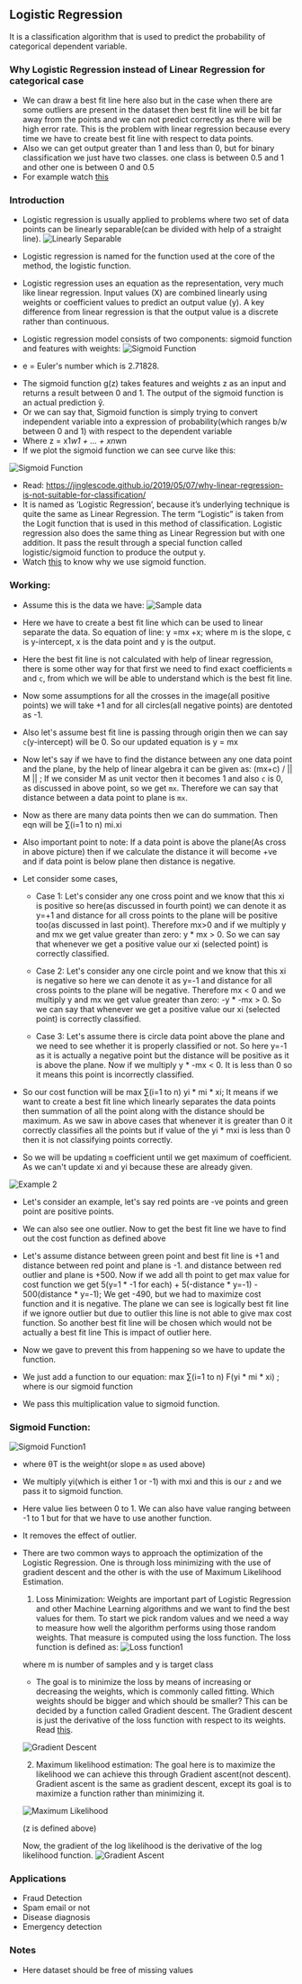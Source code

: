 ## Logistic Regression
It is a classification algorithm that is used to predict the probability of categorical dependent variable.


### Why Logistic Regression instead of Linear Regression for categorical case
* We can draw a best fit line here also but in the case when there are some outliers are present in the dataset then best fit line will be bit far away from the points and we can not predict correctly as there will be high error rate. This is the problem with linear regression because every time we have to create best fit line with respect to data points.
* Also we can get output greater than 1 and less than 0, but for binary classification we just have two classes. one class is between 0.5 and 1 and other one is between 0 and 0.5
* For example watch [this](https://www.youtube.com/watch?v=L_xBe7MbPwk&t=3m47s)



### Introduction
* Logistic regression is usually applied to problems where two set of data points can be linearly separable(can be divided with help of a straight line).
![Linearly Separable](images/linearlySep.jpg)

* Logistic regression is named for the function used at the core of the method, the logistic function.
* Logistic regression uses an equation as the representation, very much like linear regression. Input values (X) are combined linearly using weights or coefficient values to predict an output value (y). A key difference from linear regression is that the output value is a discrete rather than continuous.
* Logistic regression model consists of two components: sigmoid function and features with weights:
![Sigmoid Function](images/sigmoid.png)
 - e = Euler's number which is 2.71828.

* The sigmoid function g(z) takes features and weights z as an input and returns a result between 0 and 1. The output of the sigmoid function is an actual prediction ŷ.
* Or we can say that, Sigmoid function is simply trying to convert independent variable into a expression of probability(which ranges b/w between 0 and 1) with respect to the dependent variable
* Where z = x1*w1 + ... + xn*wn
* If we plot the sigmoid function we can see curve like this:

![Sigmoid Function](images/sig_curve.png)

* Read: https://jinglescode.github.io/2019/05/07/why-linear-regression-is-not-suitable-for-classification/
* It is named as ‘Logistic Regression’, because it’s underlying technique is quite the same as Linear Regression. The term “Logistic” is taken from the Logit function that is used in this method of classification. Logistic regression also does the same thing as Linear Regression but with one addition. It pass the result through a special function called logistic/sigmoid function to produce the output y.
* Watch [this](https://www.youtube.com/watch?v=uFfsSgQgerw) to know why we use sigmoid function.


### Working:
* Assume this is the data we have:
![Sample data](images/linSep2.jpeg)

* Here we have to create a best fit line which can be used to linear separate the data. So equation of line: y =mx +x; where m is the slope, c is y-intercept, x is the data point and y is the output.
* Here the best fit line is not calculated with help of linear regression, there is some other way for that first we need to find exact coefficients `m` and `c`, from which we will be able to understand which is the best fit line.
* Now some assumptions for all the crosses in the image(all positive points) we will take +1 and for all circles(all negative points) are dentoted as -1.
* Also let's assume best fit line is passing through origin then we can say `c`(y-intercept) will be 0. So our updated equation is y = mx
* Now let's say if we have to find the distance between any one data point and the plane, by the help of linear algebra it can be given as: (mx+c) / || M || ; If we consider M as unit vector then it becomes 1 and also `c` is 0, as discussed in above point, so we get `mx`. Therefore we can say that distance between a data point to plane is `mx`.
* Now as there are many data points then we can do summation. Then eqn will be ∑(i=1 to n) mi.xi
* Also important point to note: If a data point is above the plane(As cross in above picture) then if we calculate the distance it will become +ve and if data point is below plane then distance is negative. 

* Let consider some cases,
	- Case 1: Let's consider any one cross point and we know that this xi is positive so here(as discussed in fourth point) we can denote it as y=+1 and distance for all cross points to the plane will be positive too(as discussed in last point). Therefore mx>0 and if we multiply y and mx we get value greater than zero: y * mx > 0. So we can say that whenever we get a positive value our xi (selected point) is correctly classified.


	- Case 2: Let's consider any one circle point and we know that this xi is negative so here we can denote it as y=-1 and distance for all cross points to the plane will be negative. Therefore mx < 0 and we multiply y and mx we get value greater than zero: -y * -mx > 0. So we can say that whenever we get a positive value our xi (selected point) is correctly classified.


	- Case 3: Let's assume there is circle data point above the plane and we need to see whether it is properly classified or not. So here y=-1 as it is actually a negative point but the distance will be positive as it is above the plane. Now if we multiply y * -mx < 0. It is less than 0 so it means this point is incorrectly classified.


* So our cost function will be max ∑(i=1 to n) yi * mi * xi; It means if we want to create a best fit line which linearly separates the data points then summation of all the point along with the distance should be maximum. As we saw in above cases that whenever it is greater than 0 it correctly classifies all the points but if value of the yi * mxi is less than 0 then it is not classifying points correctly.

* So we will be updating `m` coefficient until we get maximum of coefficient. As we can't update xi and yi because these are already given.

![Example 2](images/eg2.png)

* Let's consider an example, let's say red points are -ve points and green point are positive points.
* We can also see one outlier. Now to get the best fit line we have to find out the cost function as defined above
* Let's assume distance between green point and best fit line is +1 and distance between red point and plane is -1. and distance between red outlier and plane is +500. Now if we add all th point  to get max value for cost function we get 5(y=1 * -1 for each) + 5(-distance * y=-1) - 500(distance * y=-1); We get -490, but we had to maximize cost function and it is negative. The plane we can see is logically best fit line if we ignore outlier but due to outlier this line is not able to give max cost function. So another best fit line will be chosen which would not be actually a best fit line This is impact of outlier here.


* Now we gave to prevent this from happening so we have to update the function.
* We just add a function to our equation: max ∑(i=1 to n) F(yi * mi * xi)  ; where is our sigmoid function
* We pass this multiplication value to sigmoid function.


### Sigmoid Function:

![Sigmoid Function1](images/sigmoid.png)

* where θT is the weight(or slope `m` as used above)
* We multiply yi(which is either 1 or -1) with mxi and this is our `z` and we pass it to sigmoid function.
* Here value lies between 0 to 1. We can also have value ranging between -1 to 1 but for that we have to use another function.
* It removes the effect of outlier.
* There are two common ways to approach the optimization of the Logistic Regression. One is through loss minimizing with the use of gradient descent and the other is with the use of Maximum Likelihood Estimation.
	1. Loss Minimization: Weights are important part of Logistic Regression and other Machine Learning algorithms and we want to find the best values for them. To start we pick random values and we need a way to measure how well the algorithm performs using those random weights. That measure is computed using the loss function.
	The loss function is defined as:
	![Loss function1](images/lf1.jpg)
	
	where m is number of samples and y is target class

	- The goal is to minimize the loss by means of increasing or decreasing the weights, which is commonly called fitting. Which weights should be bigger and which should be smaller? This can be decided by a function called Gradient descent. The Gradient descent is just the derivative of the loss function with respect to its weights. Read [this](https://ml-cheatsheet.readthedocs.io/en/latest/gradient_descent.html#step-by-step).

	![Gradient Descent](images/grad_des.png)


	2. Maximum likelihood estimation: The goal here is to maximize the likelihood we can achieve this through Gradient ascent(not descent). Gradient ascent is the same as gradient descent, except its goal is to maximize a function rather than minimizing it.

	![Maximum Likelihood](images/max_lik.jpg)

	(z is defined above)

	Now, the gradient of the log likelihood is the derivative of the log likelihood function.
	![Gradient Ascent](images/grad_asc.png)

### Applications
* Fraud Detection
* Spam email or not
* Disease diagnosis
* Emergency detection

### Notes
* Here dataset should be free of missing values